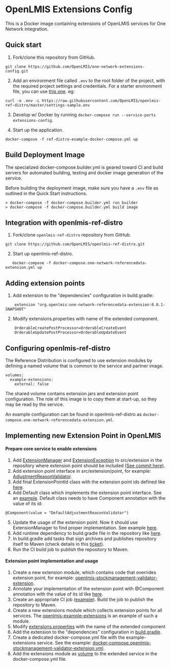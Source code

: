 # OpenLMIS Extensions Config
This is a Docker image containing extensions of OpenLMIS services for One Network integration.


## Quick start
1. Fork/clone this repository from GitHub.
 ```shell
 git clone https://github.com/OpenLMIS/one-network-extensions-config.git
 ```
2. Add an environment file called `.env` to the root folder of the project, with the required 
project settings and credentials. For a starter environment file, you can use [this 
one](https://raw.githubusercontent.com/OpenLMIS/openlmis-ref-distro/master/settings-sample.env). eg:
 ```shell
 curl -o .env -L https://raw.githubusercontent.com/OpenLMIS/openlmis-ref-distro/master/settings-sample.env
 ```
3. Develop w/ Docker by running `docker-compose run --service-ports extensions-config`.

4. Start up the application.
 ```shell
 docker-compose -f ref-distro-example-docker-compose.yml up
 ```

## <a name="buildimage">Build Deployment Image</a>
The specialized docker-compose.builder.yml is geared toward CI and build 
servers for automated building, testing and docker image generation of 
the service.

Before building the deployment image, make sure you have a `.env` file as outlined in the Quick
Start instructions.

```shell
> docker-compose -f docker-compose.builder.yml run builder
> docker-compose -f docker-compose.builder.yml build image
```

## Integration with openlmis-ref-distro
1. Fork/clone `openlmis-ref-distro` repository from GitHub.
 ```shell
 git clone https://github.com/OpenLMIS/openlmis-ref-distro.git
 ```
2. Start up openlmis-ref-distro.
 ```shell
    docker-compose -f docker-compose.one-network-referencedata-extension.yml up
 ```
 
## <a name="extensionpoints">Adding extension points</a>
1. Add extension to the "dependencies" configuration in build.gradle:
```
    extension "org.openlmis:one-network-referencedata-extension:0.0.1-SNAPSHOT"
```
2. Modify extensions.properties with name of the extended component.
```
    OrderableCreatePostProcessor=OrderableCreateEvent
	OrderableUpdatePostProcessor=OrderableUpdateEvent
```


## <a name="configuringrefdistro">Configuring openlmis-ref-distro</a>
The Reference Distribution is configured to use extension modules by defining a named volume that is common to the service and partner image. 
```
volumes:
  example-extensions:
    external: false
```
The shared volume contains extension jars and extension point configuration. The role of this image is to copy them at start-up, so they may be read by the service.

An example configuration can be found in openlmis-ref-distro as `docker-compose.one-network-referencedata-extension.yml`.

## Implementing new Extension Point in OpenLMIS
#### Prepare core service to enable extensions
1. Add [ExtensionManager](https://github.com/OpenLMIS/openlmis-stockmanagement/blob/master/src/main/java/org/openlmis/stockmanagement/extension/ExtensionManager.java) 
and [ExtensionException](https://github.com/OpenLMIS/openlmis-stockmanagement/blob/master/src/main/java/org/openlmis/stockmanagement/extension/ExtensionException.java) 
to src/extension in the repository where extension point should be included [(See commit here)](https://github.com/OpenLMIS/openlmis-stockmanagement/commit/610845042a33ae6391e79b8492ab4be9ed2f4478).
2. Add extension point interface in src/extension/point, for example: [AdjustmentReasonValidator](https://github.com/OpenLMIS/openlmis-stockmanagement/blob/master/src/main/java/org/openlmis/stockmanagement/extension/point/AdjustmentReasonValidator.java).
3. Add final ExtensionPointId class with the extension point ids defined like [here](https://github.com/OpenLMIS/openlmis-stockmanagement/blob/master/src/main/java/org/openlmis/stockmanagement/extension/point/ExtensionPointId.java#L20).
4. Add Default class which implements the extension point interface. See an [example](https://github.com/OpenLMIS/openlmis-stockmanagement/blob/master/src/main/java/org/openlmis/stockmanagement/validators/DefaultAdjustmentReasonValidator.java).
Default class needs to have Component annotation with the value of its id:
```
@Component(value = "DefaultAdjustmentReasonValidator")
```
5. Update the usage of the extension point. Now it should use ExtensionManager to find proper implementation. See example [here](https://github.com/OpenLMIS/openlmis-stockmanagement/blob/c6b882f37e00f38fc6e895dc644b34108dfa3efd/src/main/java/org/openlmis/stockmanagement/service/StockEventValidationsService.java#L100). 
6. Add runtime dependency to build.gradle file in the repository like [here](https://github.com/OpenLMIS/openlmis-stockmanagement/blob/8e9ccf50a7b9e141bb7d4fae225fead9514b1b8f/build.gradle#L73).
7. In build.gradle add tasks that sign archives and publishes repository itself to Maven (check details in this [ticket](https://openlmis.atlassian.net/browse/OLMIS-6954)).
8. Run the CI build job to publish the repository to Maven.
#### Extension point implementation and usage
1. Create a new extension module, which contains code that overrides extension point, for example: [openlmis-stockmanagement-validator-extension](https://github.com/OpenLMIS/openlmis-stockmanagement-validator-extension).
2. Annotate your implementation of the extension point with @Component annotation with the value of its id like [here](https://github.com/OpenLMIS/openlmis-stockmanagement-validator-extension/blob/master/src/main/java/org/openlmis/stockmanagement/validators/NoneValidator.java#L27).
3. Create an appropriate CI job ([example](http://build.openlmis.org/job/OpenLMIS-stockmanagement-validator-extension/)). Build the job to publish the repository to Maven.
4. Create a new extensions module which collects extension points for all services. The [openlmis-example-extensions](https://github.com/OpenLMIS/openlmis-example-extensions) is an example of such a module.
5. Modify [extensions.properties](https://github.com/OpenLMIS/openlmis-example-extensions/blob/master/extensions.properties#L2) with the name of the extended component 
6. Add the extension to the "dependencies" configuration in [build.gradle](https://github.com/OpenLMIS/openlmis-example-extensions/blob/master/build.gradle#L14).
7. Create a dedicated docker-compose.yml file with the example-extensions service. See the example: [docker-compose.openlmis-stockmanagement-validator-extension.yml](https://github.com/OpenLMIS/openlmis-ref-distro/blob/master/docker-compose.openlmis-stockmanagement-validator-extension.yml#L90).
7. Add the extensions module as [volume](https://github.com/OpenLMIS/openlmis-ref-distro/blob/master/docker-compose.openlmis-stockmanagement-validator-extension.yml#L101) to the extended service in the docker-compose.yml file.
